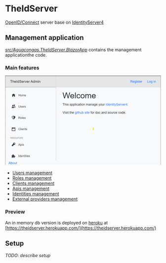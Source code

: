 # TheIdServer

[OpenID/Connect](https://openid.net/connect/) server base on [IdentityServer4](https://identityserver4.readthedocs.io/en/latest/)

## Management application

[*src/Aguacongas.TheIdServer.BlazorApp*](src/Aguacongas.TheIdServer.BlazorApp) contains the management applicationthe code.

### Main features

![home](/doc/assets/home.png)

* [Users management](/doc/USER.md)
* [Roles management](/doc/ROLE.md)
* [Clients management](/doc/CLIENT.md)
* [Apis management](/doc/API.md)
* [Identities management](/doc/IDENTITY.md)
* [External providers management](/doc/PROVIDER.md)

### Preview 

An in memory db version is deployed on [heroku](https://www.heroku.com/) at [https://theidserver.herokuapp.com/](https://theidserver.herokuapp.com/)

## Setup

*TODO: describe setup*

